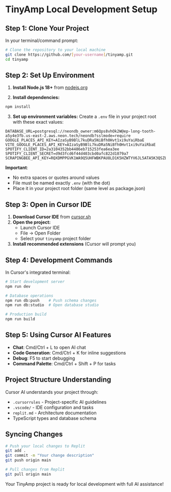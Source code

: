 # TinyAmp Local Development Setup

## Step 1: Clone Your Project

In your terminal/command prompt:

```bash
# Clone the repository to your local machine
git clone https://github.com/[your-username]/tinyamp.git
cd tinyamp
```

## Step 2: Set Up Environment

1. **Install Node.js 18+** from [nodejs.org](https://nodejs.org)

2. **Install dependencies:**
```bash
npm install
```

3. **Set up environment variables:**
Create a `.env` file in your project root with these exact values:
```
DATABASE_URL=postgresql://neondb_owner:m6Qps8vhOk2W@ep-long-tooth-a5y4e3fb.us-east-2.aws.neon.tech/neondb?sslmode=require
GOOGLE_PLACES_API_KEY=AIzaSyB9BlL7kuDRa5NiBfh0Hvt1xi9uYaiRbaE
VITE_GOOGLE_PLACES_API_KEY=AIzaSyB9BlL7kuDRa5NiBfh0Hvt1xi9uYaiRbaE
SPOTIFY_CLIENT_ID=2a3104352bb4486eb715253fea6ea3ee
SPOTIFY_CLIENT_SECRET=d9d3fcd6f44d403cbd0afc822d1079a7
SCRAPINGBEE_API_KEY=RQXDMPPGVK1WA9Q5UHFWBKPAU8LD1K5HZWTYV6JL5ATA5K3QSZLW3D7Z4PQXWKKL7FWEMCHVYAACYCSQ
```

**Important**: 
- No extra spaces or quotes around values
- File must be named exactly `.env` (with the dot)
- Place it in your project root folder (same level as package.json)

## Step 3: Open in Cursor IDE

1. **Download Cursor IDE** from [cursor.sh](https://cursor.sh)
2. **Open the project:**
   - Launch Cursor IDE
   - File → Open Folder
   - Select your `tinyamp` project folder
3. **Install recommended extensions** (Cursor will prompt you)

## Step 4: Development Commands

In Cursor's integrated terminal:

```bash
# Start development server
npm run dev

# Database operations
npm run db:push    # Push schema changes
npm run db:studio  # Open database studio

# Production build
npm run build
```

## Step 5: Using Cursor AI Features

- **Chat**: Cmd/Ctrl + L to open AI chat
- **Code Generation**: Cmd/Ctrl + K for inline suggestions
- **Debug**: F5 to start debugging
- **Command Palette**: Cmd/Ctrl + Shift + P for tasks

## Project Structure Understanding

Cursor AI understands your project through:
- `.cursorrules` - Project-specific AI guidelines
- `.vscode/` - IDE configuration and tasks
- `replit.md` - Architecture documentation
- TypeScript types and database schema

## Syncing Changes

```bash
# Push your local changes to Replit
git add .
git commit -m "Your change description"
git push origin main

# Pull changes from Replit
git pull origin main
```

Your TinyAmp project is ready for local development with full AI assistance!